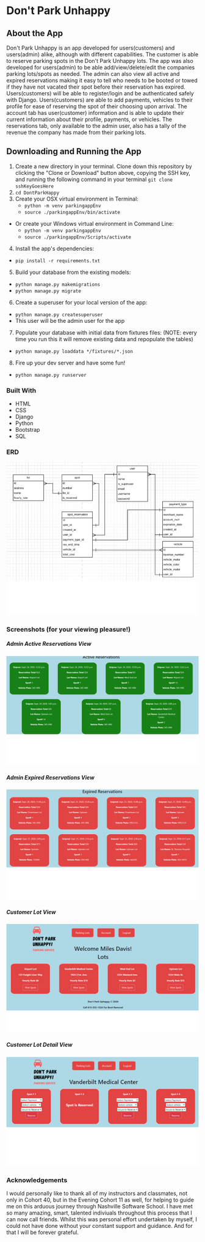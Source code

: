 # Don't Park Unhappy

## About the App

Don't Park Unhappy is an app developed for users(customers) and users(admin) alike, although with different capabilities. The customer is able to reserve parking spots in the Don't Park Unhappy lots. The app was also developed for users(admin) to be able add/view/delete/edit the companies parking lots/spots as needed. The admin can also view all active and expired reservations making it easy to tell who needs to be booted or towed if they have not vacated their spot before their reservation has expired. Users(customers) will be able to register/login and be authenticated safely with Django. Users(customers) are able to add payments, vehicles to their profile for ease of reserving the spot of their choosing upon arrival. The account tab has user(customer) information and is able to update their current information about their profile, payments, or vehicles. The reservations tab, only available to the admin user, also has a tally of the revenue the company has made from their parking lots.

## Downloading and Running the App

1. Create a new directory in your terminal. Clone down this repository by clicking the "Clone or Download" button above, copying the SSH key, and running the following command in your terminal `git clone sshKeyGoesHere`
2. `cd DontParkHappy`
3. Create your OSX virtual environment in Terminal:
    - `python -m venv parkingappEnv`
    - `source ./parkingappEnv/bin/activate`
- Or create your Windows virtual environment in Command Line:
    - `python -m venv parkingappEnv`
    - `source ./parkingappEnv/Scripts/activate`
4. Install the app's dependencies:
- `pip install -r requirements.txt`
5. Build your database from the existing models:
- `python manage.py makemigrations`
- `python manage.py migrate`
6. Create a superuser for your local version of the app:
- `python manage.py createsuperuser`
- This user will be the admin user for the app
7. Populate your database with initial data from fixtures files: (NOTE: every time you run this it will remove existing data and repopulate the tables)
- `python manage.py loaddata */fixtures/*.json`
8. Fire up your dev server and have some fun!
- `python manage.py runserver`

### Built With
* HTML
* CSS
* Django
* Python
* Bootstrap
* SQL

### ERD

![ERD](./screenshots/capstone_erd.png)

### Screenshots (for your viewing pleasure!)

##### Admin Active Reservations View

![ActiveReservations](./screenshots/active_reservations.png)

##### Admin Expired Reservations View

![ExpiredReservations](./screenshots/expired_reservations.png)

##### Customer Lot View

![Customer Lot View](./screenshots/lot_view_user.png)

##### Customer Lot Detail View

![Customer Lot Detail View](./screenshots/lot_details_user.png)


### Acknowledgements

I would personally like to thank all of my instructors and classmates, not only in Cohort 40, but in the Evening Cohort 11 as well, for helping to guide me on this arduous journey through Nashville Software School. I have met so many amazing, smart, talented indiviuals throughout this process that I can now call friends. Whilst this was personal effort undertaken by myself, I could not have done without your constant support and guidance. And for that I will be forever grateful.
